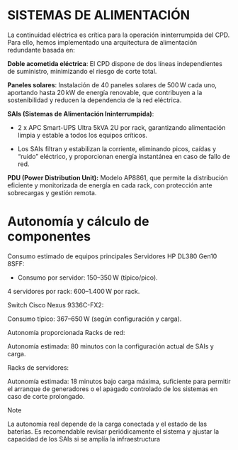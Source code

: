 # SISTEMAS DE ALIMENTACIÓN

La continuidad eléctrica es crítica para la operación ininterrumpida del CPD. Para ello, hemos implementado una arquitectura de alimentación redundante basada en:

**Doble acometida eléctrica**: El CPD dispone de dos líneas independientes de suministro, minimizando el riesgo de corte total.

**Paneles solares**: Instalación de 40 paneles solares de 500 W cada uno, aportando hasta 20 kW de energía renovable, que contribuyen a la sostenibilidad y reducen la dependencia de la red eléctrica.

**SAIs (Sistemas de Alimentación Ininterrumpida)**:

- 2 x APC Smart-UPS Ultra 5kVA 2U por rack, garantizando alimentación limpia y estable a todos los equipos críticos.

- Los SAIs filtran y estabilizan la corriente, eliminando picos, caídas y “ruido” eléctrico, y proporcionan energía instantánea en caso de fallo de red.

**PDU (Power Distribution Unit):**
Modelo AP8861, que permite la distribución eficiente y monitorizada de energía en cada rack, con protección ante sobrecargas y gestión remota.

# Autonomía y cálculo de componentes
Consumo estimado de equipos principales
Servidores HP DL380 Gen10 8SFF:

- Consumo por servidor: 150–350 W (típico/pico).

4 servidores por rack: 600–1.400 W por rack.

Switch Cisco Nexus 9336C-FX2:

Consumo típico: 367–650 W (según configuración y carga).

Autonomía proporcionada
Racks de red:

Autonomía estimada: 80 minutos con la configuración actual de SAIs y carga.

Racks de servidores:

Autonomía estimada: 18 minutos bajo carga máxima, suficiente para permitir el arranque de generadores o el apagado controlado de los sistemas en caso de corte prolongado.

> [!NOTE] 
> La autonomía real depende de la carga conectada y el estado de las baterías. Es recomendable revisar periódicamente el sistema y ajustar la capacidad de los SAIs si se amplía la infraestructura 
